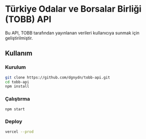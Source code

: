 # Türkiye Odalar ve Borsalar Birliği (TOBB) API

Bu API, TOBB tarafından yayınlanan verileri kullanıcıya sunmak için geliştirilmiştir.

## Kullanım

### Kurulum

```bash
git clone https://github.com/dgnydn/tobb-api.git
cd tobb-api
npm install
```

### Çalıştırma

```bash
npm start
```

### Deploy

```bash
vercel --prod
```